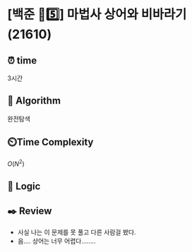 # [백준 💛5️⃣] 마법사 상어와 비바라기 (21610)
 
## ⏰  **time**

3시간

## :pushpin: **Algorithm**

완전탐색

## ⏲️**Time Complexity**

$O(N^2)$

## :round_pushpin: **Logic**


## :black_nib: **Review**
- 사실 나는 이 문제를 못 풀고 다른 사람걸 봤다.
- 음.... 상어는 너무 어렵다........
